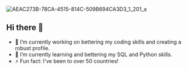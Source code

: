 
![AEAC273B-78CA-4515-814C-509B694CA3D3_1_201_a](https://github.com/user-attachments/assets/f6608eba-cbde-4df9-9631-63d14f8ecb85)

## Hi there 👋
- 🔭 I’m currently working on bettering my coding skills and creating a robust profile.
- 🌱 I’m currently learning and bettering my SQL and Python skills.
- ⚡ Fun fact: I've been to over 50 countries!



<!--
**kahlilello/kahlilello** is a ✨ _special_ ✨ repository because its `README.md` (this file) appears on your GitHub profile.

Here are some ideas to get you started:

- 🔭 I’m currently working on ...
- 🌱 I’m currently learning ...
- 👯 I’m looking to collaborate on ...
- 🤔 I’m looking for help with ...
- 💬 Ask me about ...
- 📫 How to reach me: ...
- 😄 Pronouns: ...
- ⚡ Fun fact: ...
-->

